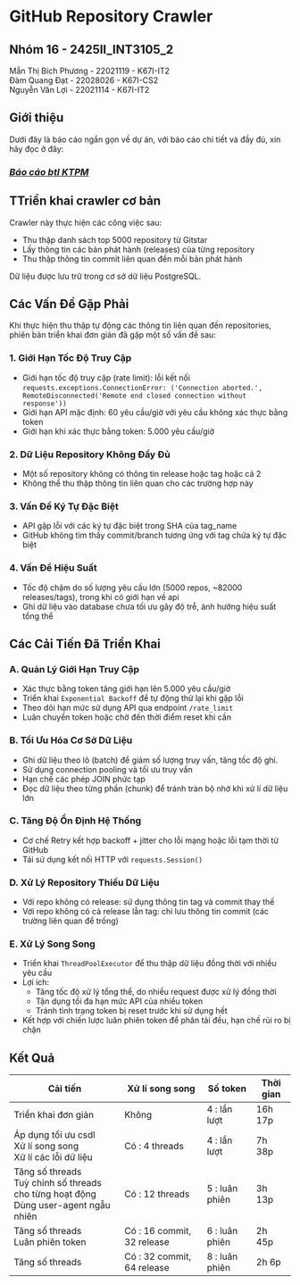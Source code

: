 # GitHub Repository Crawler
## Nhóm 16 - 2425II_INT3105_2
Mẫn Thị Bích Phương - 22021119 - K67I-IT2   
Đàm Quang Đạt - 22028026 - K67I-CS2   
Nguyễn Văn Lợi - 22021114 - K67I-IT2   

## Giới thiệu
Dưới đây là báo cáo ngắn gọn về dự án, với báo cáo chi tiết và đầy đủ, xin hãy đọc ở đây:  
### ***[Báo cáo btl KTPM](https://docs.google.com/document/d/1yQMmqp3aIh690GjjTO0WuX2wOcycXvUJ/edit?usp=sharing&ouid=117858628179603340640&rtpof=true&sd=true)***

## TTriển khai crawler cơ bản 
Crawler này thực hiện các công việc sau:
- Thu thập danh sách top 5000 repository từ Gitstar
- Lấy thông tin các bản phát hành (releases) của từng repository
- Thu thập thông tin commit liên quan đến mỗi bản phát hành

Dữ liệu được lưu trữ trong cơ sở dữ liệu PostgreSQL.

## Các Vấn Đề Gặp Phải
Khi thực hiện thu thập tự động các thông tin liên quan đến repositories, phiên bản triển khai đơn giản đã gặp một số vấn đề sau:

### 1. Giới Hạn Tốc Độ Truy Cập
- Giới hạn tốc độ truy cập (rate limit): lỗi kết nối `requests.exceptions.ConnectionError: ('Connection aborted.', RemoteDisconnected('Remote end closed connection without response'))`
- Giới hạn API mặc định: 60 yêu cầu/giờ với yêu cầu không xác thực bằng token
- Giới hạn khi xác thực bằng token: 5.000 yêu cầu/giờ

### 2. Dữ Liệu Repository Không Đầy Đủ
- Một số repository không có thông tin release hoặc tag hoặc cả 2
- Không thể thu thập thông tin liên quan cho các trường hợp này

### 3. Vấn Đề Ký Tự Đặc Biệt
- API gặp lỗi với các ký tự đặc biệt trong SHA của tag_name
- GitHub không tìm thấy commit/branch tương ứng với tag chứa ký tự đặc biệt

### 4. Vấn Đề Hiệu Suất
- Tốc độ chậm do số lượng yêu cầu lớn (5000 repos, ~82000 releases/tags), trong khi có giới hạn về api
- Ghi dữ liệu vào database chưa tối ưu gây độ trễ, ảnh hưởng hiệu suất tổng thể

## Các Cải Tiến Đã Triển Khai

### A. Quản Lý Giới Hạn Truy Cập
- Xác thực bằng token tăng giới hạn lên 5.000 yêu cầu/giờ
- Triển khai `Exponential Backoff` để tự động thử lại khi gặp lỗi
- Theo dõi hạn mức sử dụng API qua endpoint `/rate_limit`
- Luân chuyển token hoặc chờ đến thời điểm reset khi cần

### B. Tối Ưu Hóa Cơ Sở Dữ Liệu
- Ghi dữ liệu theo lô (batch) để giảm số lượng truy vấn, tăng tốc độ ghi.
- Sử dụng connection pooling và tối ưu truy vấn
- Hạn chế các phép JOIN phức tạp
- Đọc dữ liệu theo từng phần (chunk) để tránh tràn bộ nhớ khi xử lí dữ liệu lớn

### C. Tăng Độ Ổn Định Hệ Thống
- Cơ chế Retry kết hợp backoff + jitter cho lỗi mạng hoặc lỗi tạm thời từ GitHub
- Tái sử dụng kết nối HTTP với `requests.Session()`

### D. Xử Lý Repository Thiếu Dữ Liệu
- Với repo không có release: sử dụng thông tin tag và commit thay thế
- Với repo không có cả release lẫn tag: chỉ lưu thông tin commit (các trường liên quan để trống)

### E. Xử Lý Song Song
- Triển khai `ThreadPoolExecutor` để thu thập dữ liệu đồng thời với nhiều yêu cầu
- Lợi ích:
  - Tăng tốc độ xử lý tổng thể, do nhiều request được xử lý đồng thời
  - Tận dụng tối đa hạn mức API của nhiều token
  - Tránh tình trạng token bị reset trước khi sử dụng hết
- Kết hợp với chiến lược luân phiên token để phân tải đều, hạn chế rủi ro bị chặn

## Kết Quả
| Cải tiến | Xử lí song song | Số token | Thời gian |
|--------|------|---------|------|
| Triển khai đơn giản | Không | 4 : lần lượt | 16h 17p |
| Áp dụng tối ưu csdl <br> Xử lí song song <br> Xử lí các lỗi dữ liệu  | Có : 4 threads | 4 : lần lượt | 7h 38p |
| Tăng số threads <br> Tuỳ chỉnh số threads cho từng hoạt động <br> Dùng user-agent ngẫu nhiên   | Có : 12 threads | 5 : luân phiên | 3h 13p |
| Tăng số threads <br> Luân phiên token | Có : 16 commit, 32 release | 6 : luân phiên | 2h 45p |
| Tăng số threads | Có : 32 commit, 64 release | 8 : luân phiên | 2h 6p |


